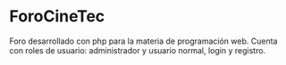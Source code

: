 # ForoCineTec
Foro desarrollado con php para la materia de programación web. Cuenta con roles de usuario: administrador y usuario normal, login y registro.
